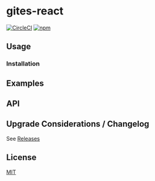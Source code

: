 # gites-react
[![CircleCI](https://img.shields.io/circleci/project/github/ORGANIZATION/gites-react/master.svg)](https://circleci.com/gh/ORGANIZATION/gites-react)
[![npm](https://img.shields.io/npm/v/gites-react.svg)](https://www.npmjs.com/package/gites-react)

## Usage

### Installation

## Examples

## API

## Upgrade Considerations / Changelog

See [Releases](https://github.com/palantir/react-mosaic/releases)

## License
[MIT](./LICENSE)
